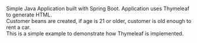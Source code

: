 Simple Java Application built with Spring Boot. Application uses Thymeleaf to generate HTML.<br>
Customer beans are created, if age is 21 or older, customer is old enough to rent a car.<br>
This is a simple example to demonstrate how Thymeleaf is implemented.
